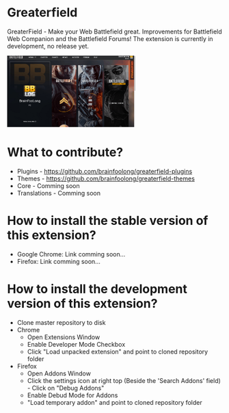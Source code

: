 # Greaterfield
GreaterField - Make your Web Battlefield great. Improvements for Battlefield Web Companion and the Battlefield Forums!
The extension is currently in development, no release yet.

<img src="https://raw.githubusercontent.com/brainfoolong/greaterfield/gh-pages/screenshots/themes.gif" width="300" />

# What to contribute?
* Plugins - https://github.com/brainfoolong/greaterfield-plugins
* Themes - https://github.com/brainfoolong/greaterfield-themes
* Core - Comming soon
* Translations - Comming soon

# How to install the stable version of this extension?
* Google Chrome: Link comming soon...
* Firefox: Link comming soon...

# How to install the development version of this extension?
* Clone master repository to disk
* Chrome
    * Open Extensions Window
    * Enable Developer Mode Checkbox
    * Click "Load unpacked extension" and point to cloned repository folder
* Firefox
    * Open Addons Window
    * Click the settings icon at right top (Beside the 'Search Addons' field) - Click on "Debug Addons"
    * Enable Debud Mode for Addons
    * "Load temporary addon" and point to cloned repository folder 

